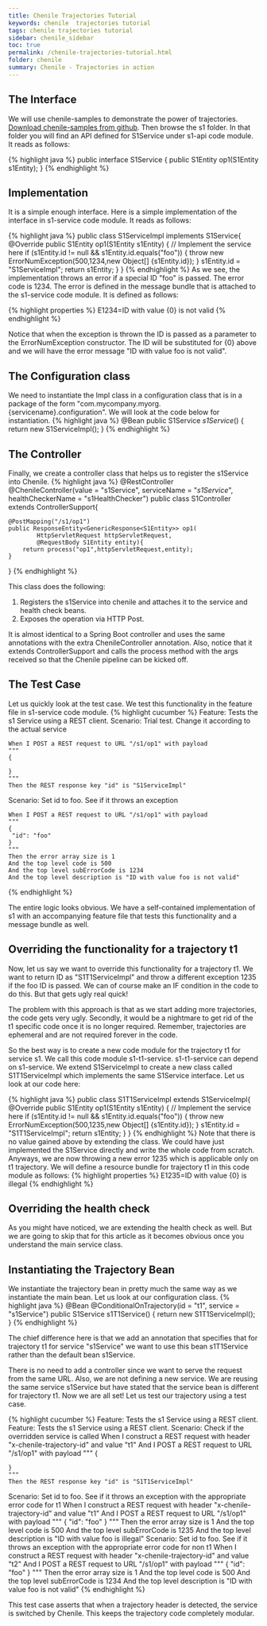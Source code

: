 ```yaml
---
title: Chenile Trajectories Tutorial
keywords: chenile  trajectories tutorial
tags: chenile trajectories tutorial
sidebar: chenile_sidebar
toc: true
permalink: /chenile-trajectories-tutorial.html
folder: chenile
summary: Chenile - Trajectories in action
---
```

## The Interface
We will use chenile-samples to demonstrate the power of trajectories. [Download chenile-samples from github](https://github.com/rajakolluru/chenile-samples). Then browse the s1 folder. In that folder you will find an API defined for S1Service under s1-api code module. It reads as follows:

{% highlight java %}
public interface S1Service {
	public S1Entity op1(S1Entity s1Entity);
}
{% endhighlight %}

## Implementation
It is a simple enough interface. Here is a simple implementation of the interface in s1-service code module. It reads as follows:

{% highlight java %}
public class S1ServiceImpl implements S1Service{
	@Override
	public S1Entity op1(S1Entity s1Entity) {
		// Implement the service here
		if (s1Entity.id != null && s1Entity.id.equals("foo")) {
			throw new ErrorNumException(500,1234,new Object[] {s1Entity.id});
		}
		s1Entity.id = "S1ServiceImpl";
		return s1Entity;
	}
}
{% endhighlight %}
As we see, the implementation throws an error if a special ID "foo" is passed. The error code is 1234. The error is defined in the message bundle that is attached to the s1-service code module. It is defined as follows:

{% highlight properties %}
E1234=ID with value {0} is not valid
{% endhighlight %}


Notice that when the exception is thrown the ID is passed as a parameter to the ErrorNumException constructor. The ID will be substituted for {0} above and we will have the error message "ID with value foo is not valid". 

## The Configuration class 
We need to instantiate the Impl class in a configuration class that is in a package of the form "com.mycompany.myorg.{servicename}.configuration". We will look at the code below for instantiation. 
{% highlight java %}
	@Bean public S1Service _s1Service_() {
		return new S1ServiceImpl();
	}
{% endhighlight %}

## The Controller
Finally, we create a controller class that helps us to register the s1Service into Chenile.
{% highlight java %}
	@RestController
	@ChenileController(value = "s1Service", serviceName = "_s1Service_",
		healthCheckerName = "s1HealthChecker")
public class S1Controller extends ControllerSupport{
	
	@PostMapping("/s1/op1")
	public ResponseEntity<GenericResponse<S1Entity>> op1(
			HttpServletRequest httpServletRequest,
			@RequestBody S1Entity entity){
		return process("op1",httpServletRequest,entity);	
	}

}
{% endhighlight %}

This class does the following:
1. Registers the s1Service into chenile and attaches it to the service and health check beans.
2. Exposes the operation via HTTP Post. 

It is almost identical to a Spring Boot controller and uses the same annotations with the extra ChenileController annotation. Also, notice that it extends ControllerSupport and calls the process method with the args received so that the Chenile pipeline can be kicked off. 

## The Test Case
Let us quickly look at the test case. We test this functionality in the feature file in s1-service code module.
{% highlight cucumber %}
Feature: Tests the s1 Service using a REST client. 
  Scenario: Trial test. Change it according to the actual service

    When I POST a REST request to URL "/s1/op1" with payload
    """
    {
	 
	}
	"""
	Then the REST response key "id" is "S1ServiceImpl"
  Scenario: Set id to foo. See if it throws an exception

    When I POST a REST request to URL "/s1/op1" with payload
    """
    {
	 "id": "foo"
	}
	"""
    Then the error array size is 1
    And the top level code is 500
    And the top level subErrorCode is 1234
    And the top level description is "ID with value foo is not valid"
	 
{% endhighlight %}

The entire logic looks obvious. We have a self-contained implementation of s1 with an accompanying feature file that tests this functionality and a message bundle as well. 

## Overriding the functionality for a trajectory t1
Now, let us say we want to override this functionality for a trajectory t1. We want to return ID as "S1T1ServiceImpl" and throw a different exception 1235 if the foo ID is passed. We can of course make an IF condition in the code to do this. But that gets ugly real quick! 

The problem with this approach is that as we start adding more trajectories, the code gets very ugly. Secondly, it would be a nightmare to get rid of the t1 specific code once it is no longer required. Remember, trajectories are ephemeral and are not required forever in the code. 

So the best way is to create a new code module for the trajectory t1 for service s1. We call this code module s1-t1-service. s1-t1-service can depend on s1-service. We extend S1ServiceImpl to create a new class called S1T1ServiceImpl which implements the same S1Service interface. Let us look at our code here:

{% highlight java %}
public class S1T1ServiceImpl extends S1ServiceImpl{
	@Override
	public S1Entity op1(S1Entity s1Entity) {
		// Implement the service here
		if (s1Entity.id != null && s1Entity.id.equals("foo")) {
			throw new ErrorNumException(500,1235,new Object[] {s1Entity.id});
		}
		s1Entity.id = "S1T1ServiceImpl";
		return s1Entity;
	}
}
{% endhighlight %}
Note that there is no value gained above by extending the class. We could have just implemented the S1Service directly and write the whole code from scratch. Anyways, we are now throwing a new error 1235 which is applicable only on t1 trajectory. We will define a resource bundle for trajectory t1 in this code module as follows:
{% highlight properties %}
E1235=ID with value {0} is illegal
{% endhighlight %}

## Overriding the health check
As you might have noticed, we are extending the health check as well. But we are going to skip that for this article as it becomes obvious once you understand the main service class.

## Instantiating the Trajectory Bean
We instantiate the trajectory bean in pretty much the same way as we instantiate the main bean. Let us look at our configuration class.
{% highlight java %}
	@Bean
	@ConditionalOnTrajectory(id = "t1", service = "s1Service") public S1Service s1T1Service() {
		return new S1T1ServiceImpl();
	}
{% endhighlight %}

The chief difference here is that we add an annotation that specifies that for trajectory t1 for service "s1Service" we want to use this bean s1T1Service rather than the default bean s1Service. 

There is no need to add a controller since we want to serve the request from the same URL. Also, we are not defining a new service. We are reusing the same service s1Service but have stated that the service bean is different for trajectory t1. 
Now we are all set! Let us test our trajectory using a test case.

{% highlight cucumber %}
Feature: Tests the s1 Service using a REST client. 
  Feature: Tests the s1 Service using a REST client. 
  Scenario: Check if the overridden service is called
    When I construct a REST request with header "x-chenile-trajectory-id" and value "t1"
    And I POST a REST request to URL "/s1/op1" with payload
    """
    {

	}
	"""
	Then the REST response key "id" is "S1T1ServiceImpl"
  Scenario: Set id to foo. See if it throws an exception with the appropriate error code for t1
    When I construct a REST request with header "x-chenile-trajectory-id" and value "t1"
    And I POST a REST request to URL "/s1/op1" with payload
    """
    {
	 "id": "foo"
	}
	"""
    Then the error array size is 1
    And the top level code is 500
    And the top level subErrorCode is 1235
    And the top level description is "ID with value foo is illegal"
  Scenario: Set id to foo. See if it throws an exception with the appropriate error code for non t1
    When I construct a REST request with header "x-chenile-trajectory-id" and value "t2"
    And I POST a REST request to URL "/s1/op1" with payload
    """
    {
	 "id": "foo"
	}
	"""
    Then the error array size is 1
    And the top level code is 500
    And the top level subErrorCode is 1234
    And the top level description is "ID with value foo is not valid"
{% endhighlight %}

This test case asserts that when a trajectory header is detected, the service is switched by Chenile. This keeps the trajectory code completely modular. 

